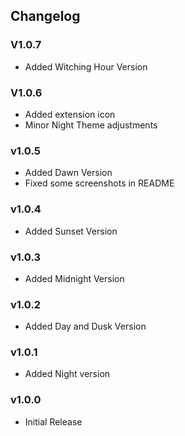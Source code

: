 ## Changelog

### V1.0.7
- Added Witching Hour Version

### V1.0.6
- Added extension icon
- Minor Night Theme adjustments

### v1.0.5
- Added Dawn Version
- Fixed some screenshots in README

### v1.0.4
- Added Sunset Version

### v1.0.3
- Added Midnight Version

### v1.0.2
- Added Day and Dusk Version

### v1.0.1
- Added Night version

### v1.0.0
- Initial Release